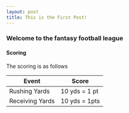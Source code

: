 ```yaml
---
layout: post
title: This is the First Post!
---
```


### Welcome to the fantasy football league

#### Scoring

The scoring is as follows

| Event | Score |
| --- | --- | 
| Rushing Yards | 10 yds = 1 pt |
| Receiving Yards | 10 yds = 1pts | 
